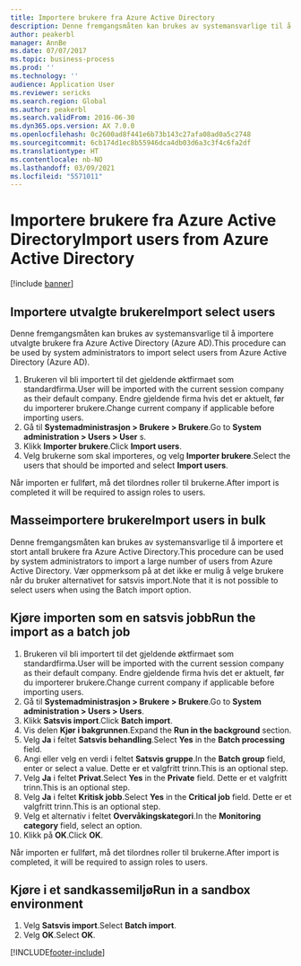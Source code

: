 ```yaml
---
title: Importere brukere fra Azure Active Directory
description: Denne fremgangsmåten kan brukes av systemansvarlige til å manuelt importere utvalgte brukere eller importere et stort antall brukere fra Azure Active Directory.
author: peakerbl
manager: AnnBe
ms.date: 07/07/2017
ms.topic: business-process
ms.prod: ''
ms.technology: ''
audience: Application User
ms.reviewer: sericks
ms.search.region: Global
ms.author: peakerbl
ms.search.validFrom: 2016-06-30
ms.dyn365.ops.version: AX 7.0.0
ms.openlocfilehash: 0c2600ad8f441e6b73b143c27afa08ad0a5c2748
ms.sourcegitcommit: 6cb174d1ec8b55946dca4db03d6a3c3f4c6fa2df
ms.translationtype: HT
ms.contentlocale: nb-NO
ms.lasthandoff: 03/09/2021
ms.locfileid: "5571011"
---
```

# <a name="import-users-from-azure-active-directory"></a><span data-ttu-id="d0475-103">Importere brukere fra Azure Active Directory</span><span class="sxs-lookup"><span data-stu-id="d0475-103">Import users from Azure Active Directory</span></span>

[!include [banner](../../includes/banner.md)]

## <a name="import-select-users"></a><span data-ttu-id="d0475-104">Importere utvalgte brukere</span><span class="sxs-lookup"><span data-stu-id="d0475-104">Import select users</span></span>

<span data-ttu-id="d0475-105">Denne fremgangsmåten kan brukes av systemansvarlige til å importere utvalgte brukere fra Azure Active Directory (Azure AD).</span><span class="sxs-lookup"><span data-stu-id="d0475-105">This procedure can be used by system administrators to import select users from Azure Active Directory (Azure AD).</span></span>

1. <span data-ttu-id="d0475-106">Brukeren vil bli importert til det gjeldende øktfirmaet som standardfirma.</span><span class="sxs-lookup"><span data-stu-id="d0475-106">User will be imported with the current session company as their default company.</span></span> <span data-ttu-id="d0475-107">Endre gjeldende firma hvis det er aktuelt, før du importerer brukere.</span><span class="sxs-lookup"><span data-stu-id="d0475-107">Change current company if applicable before importing users.</span></span>
2. <span data-ttu-id="d0475-108">Gå til **Systemadministrasjon > Brukere > Brukere**.</span><span class="sxs-lookup"><span data-stu-id="d0475-108">Go to **System administration > Users > User** s.</span></span>
3. <span data-ttu-id="d0475-109">Klikk **Importer brukere**.</span><span class="sxs-lookup"><span data-stu-id="d0475-109">Click **Import users**.</span></span>
4. <span data-ttu-id="d0475-110">Velg brukerne som skal importeres, og velg **Importer brukere**.</span><span class="sxs-lookup"><span data-stu-id="d0475-110">Select the users that should be imported and select **Import users**.</span></span>

<span data-ttu-id="d0475-111">Når importen er fullført, må det tilordnes roller til brukerne.</span><span class="sxs-lookup"><span data-stu-id="d0475-111">After import is completed it will be required to assign roles to users.</span></span>

## <a name="import-users-in-bulk"></a><span data-ttu-id="d0475-112">Masseimportere brukere</span><span class="sxs-lookup"><span data-stu-id="d0475-112">Import users in bulk</span></span>

<span data-ttu-id="d0475-113">Denne fremgangsmåten kan brukes av systemansvarlige til å importere et stort antall brukere fra Azure Active Directory.</span><span class="sxs-lookup"><span data-stu-id="d0475-113">This procedure can be used by system administrators to import a large number of users from Azure Active Directory.</span></span>
<span data-ttu-id="d0475-114">Vær oppmerksom på at det ikke er mulig å velge brukere når du bruker alternativet for satsvis import.</span><span class="sxs-lookup"><span data-stu-id="d0475-114">Note that it is not possible to select users when using the Batch import option.</span></span>

## <a name="run-the-import-as-a-batch-job"></a><span data-ttu-id="d0475-115">Kjøre importen som en satsvis jobb</span><span class="sxs-lookup"><span data-stu-id="d0475-115">Run the import as a batch job</span></span>
1. <span data-ttu-id="d0475-116">Brukeren vil bli importert til det gjeldende øktfirmaet som standardfirma.</span><span class="sxs-lookup"><span data-stu-id="d0475-116">User will be imported with the current session company as their default company.</span></span> <span data-ttu-id="d0475-117">Endre gjeldende firma hvis det er aktuelt, før du importerer brukere.</span><span class="sxs-lookup"><span data-stu-id="d0475-117">Change current company if applicable before importing users.</span></span>
2. <span data-ttu-id="d0475-118">Gå til **Systemadministrasjon > Brukere > Brukere**.</span><span class="sxs-lookup"><span data-stu-id="d0475-118">Go to **System administration > Users > Users**.</span></span>
3. <span data-ttu-id="d0475-119">Klikk **Satsvis import**.</span><span class="sxs-lookup"><span data-stu-id="d0475-119">Click **Batch import**.</span></span>
4. <span data-ttu-id="d0475-120">Vis delen **Kjør i bakgrunnen**.</span><span class="sxs-lookup"><span data-stu-id="d0475-120">Expand the **Run in the background** section.</span></span>
4. <span data-ttu-id="d0475-121">Velg **Ja** i feltet **Satsvis behandling**.</span><span class="sxs-lookup"><span data-stu-id="d0475-121">Select **Yes** in the **Batch processing** field.</span></span>
6. <span data-ttu-id="d0475-122">Angi eller velg en verdi i feltet **Satsvis gruppe**.</span><span class="sxs-lookup"><span data-stu-id="d0475-122">In the **Batch group** field, enter or select a value.</span></span> <span data-ttu-id="d0475-123">Dette er et valgfritt trinn.</span><span class="sxs-lookup"><span data-stu-id="d0475-123">This is an optional step.</span></span>  
7. <span data-ttu-id="d0475-124">Velg **Ja** i feltet **Privat**.</span><span class="sxs-lookup"><span data-stu-id="d0475-124">Select **Yes** in the **Private** field.</span></span> <span data-ttu-id="d0475-125">Dette er et valgfritt trinn.</span><span class="sxs-lookup"><span data-stu-id="d0475-125">This is an optional step.</span></span>  
8. <span data-ttu-id="d0475-126">Velg **Ja** i feltet **Kritisk jobb**.</span><span class="sxs-lookup"><span data-stu-id="d0475-126">Select **Yes** in the **Critical job** field.</span></span> <span data-ttu-id="d0475-127">Dette er et valgfritt trinn.</span><span class="sxs-lookup"><span data-stu-id="d0475-127">This is an optional step.</span></span>  
9. <span data-ttu-id="d0475-128">Velg et alternativ i feltet **Overvåkingskategori**.</span><span class="sxs-lookup"><span data-stu-id="d0475-128">In the **Monitoring category** field, select an option.</span></span>
10. <span data-ttu-id="d0475-129">Klikk på **OK**.</span><span class="sxs-lookup"><span data-stu-id="d0475-129">Click **OK**.</span></span>

<span data-ttu-id="d0475-130">Når importen er fullført, må det tilordnes roller til brukerne.</span><span class="sxs-lookup"><span data-stu-id="d0475-130">After import is completed, it will be required to assign roles to users.</span></span>

## <a name="run-in-a-sandbox-environment"></a><span data-ttu-id="d0475-131">Kjøre i et sandkassemiljø</span><span class="sxs-lookup"><span data-stu-id="d0475-131">Run in a sandbox environment</span></span>
1. <span data-ttu-id="d0475-132">Velg **Satsvis import**.</span><span class="sxs-lookup"><span data-stu-id="d0475-132">Select **Batch import**.</span></span>
2. <span data-ttu-id="d0475-133">Velg **OK**.</span><span class="sxs-lookup"><span data-stu-id="d0475-133">Select **OK**.</span></span>


[!INCLUDE[footer-include](../../../../includes/footer-banner.md)]